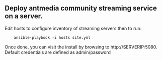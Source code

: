 Deploy antmedia community streaming service on a server.
-------------------------------------------
Edit hosts to configure inventory of streaming servers then to run:

        ansible-playbook -i hosts site.yml

Once done, you can visit the install by browsing to http://SERVERIP:5080. Default credentials are defined as admin/password
